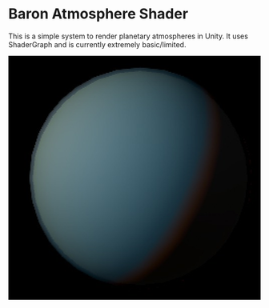 
# Baron Atmosphere Shader

This is a simple system to render planetary atmospheres in Unity. It uses ShaderGraph and is currently extremely basic/limited.

![Atmosphere](./Docs/AtmosphereExample.jpg)
